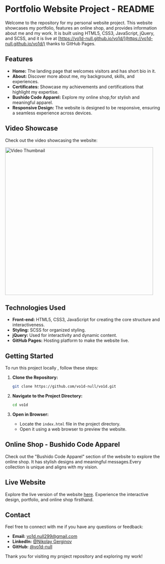 # Portfolio Website Project - README

Welcome to the repository for my personal website project. This website showcases my portfolio, features an online shop, and provides information about me and my work.
It is built using HTML5, CSS3, JavaScript, jQuery, and SCSS, and it is live at [https://vo1d-null.github.io/vo1d/](https://vo1d-null.github.io/vo1d/) thanks to GitHub Pages.

## Features

- **Home:** The landing page that welcomes visitors and has short bio in it.
- **About:** Discover more about me, my background, skills, and experiences.
- **Certificates:** Showcase my achievements and certifications that highlight my expertise.
- **Bushido Code Apparel:** Explore my online shop,for stylish and meaningful apparel.
- **Responsive Design:** The website is designed to be responsive, ensuring a seamless experience across devices.

## Video Showcase

Check out the video showcasing the website:

<a href="https://www.youtube.com/watch?v=eWOhpiTZ9mQ">
   <img src="https://img.youtube.com/vi/watch?v=eWOhpiTZ9mQ/0.jpg" alt="Video Thumbnail" width="480">
</a>

## Technologies Used

- **Front-end:** HTML5, CSS3, JavaScript for creating the core structure and interactiveness.
- **Styling:** SCSS for organized styling.
- **jQuery:** Used for interactivity and dynamic content.
- **GitHub Pages:** Hosting platform to make the website live.

## Getting Started

To run this project locally , follow these steps:

1. **Clone the Repository:**
   ```bash
   git clone https://github.com/vo1d-null/vo1d.git
   ```

2. **Navigate to the Project Directory:**
   ```bash
   cd vo1d
   ```

3. **Open in Browser:**
   - Locate the `index.html` file in the project directory.
   - Open it using a web browser to preview the website.

## Online Shop - Bushido Code Apparel

Check out the "Bushido Code Apparel" section of the website to explore the online shop. It has stylish designs and meaningful messages.Every collection is unique and aligns with my vision.

## Live Website

Explore the live version of the website [here](https://vo1d-null.github.io/vo1d/). Experience the interactive design, portfolio, and online shop firsthand.

## Contact

Feel free to connect with me if you have any questions or feedback:

- **Email:** vo1d.null299@gmail.com
- **LinkedIn:** [@Nikolay Gerginov](https://www.linkedin.com/in/nikolay-gerginov-vo1d-null)
- **GitHub:** [@vo1d-null](https://github.com/vo1d-null)

Thank you for visiting my project repository and exploring my work!
